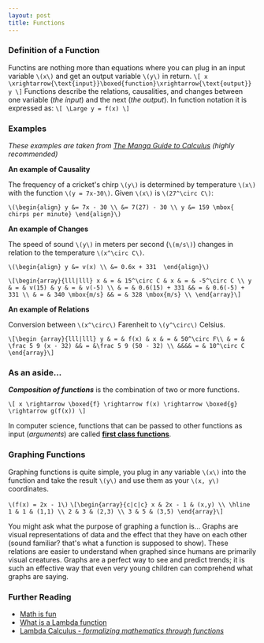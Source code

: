 ```yaml
---
layout: post
title: Functions
---
```

### Definition of a Function
Functins are nothing more than equations where you can plug in an input variable `\(x\)` and get an output variable `\(y\)` in return.
`\[
x \xrightarrow{\text{input}}\boxed{function}\xrightarrow{\text{output}} y
\]`
Functions describe the relations, causalities, and changes between one variable (*the input*) and the next (*the output*). In function notation it is expressed as:
`\[
\Large y = f(x)
\]`

### Examples
*These examples are taken from [The Manga Guide to Calculus](http://nostarch.com/mg_calculus.htm) (highly recommended)*

**An example of Causality**

The frequency of a cricket's chirp `\(y\)` is determined by temperature `\(x\)` with the function `\(y = 7x-30\)`. 
Given `\(x\)` is `\(27^\circ C\)`:

`\(\begin{align}
y &= 7x - 30 \\
  &= 7(27) - 30 \\
y &= 159 \mbox{ chirps per minute}
\end{align}\)` 

**An example of Changes**

The speed of sound `\(y\)` in meters per second (`\(m/s\)`) changes in relation to the temperature `\(x^\circ C\)`.

`\(\begin{align}
y &= v(x) \\
  &= 0.6x + 331 
\end{align}\)`

`\[\begin{array}{lll|lll}
x & = & 15^\circ C & x & = & -5^\circ C \\
y & = & v(15) & y & = & v(-5) \\
& = & 0.6(15) + 331 && = & 0.6(-5) + 331 \\
& = & 340 \mbox{m/s} && = & 328 \mbox{m/s} \\
\end{array}\]`

**An example of Relations**

Conversion between `\(x^\circ\)` Farenheit to `\(y^\circ\)` Celsius.

`\[\begin {array}{lll|lll}
y & = & f(x) & x & = & 50^\circ F\\
& = & \frac 5 9 (x - 32) && = &\frac 5 9 (50 - 32) \\
&&&& = & 10^\circ C 
\end{array}\]`

### As an aside...
***Composition of functions*** is the combination of two or more functions.

`\[
x \rightarrow \boxed{f} \rightarrow f(x) \rightarrow \boxed{g} \rightarrow g(f(x))
\]`

In computer science, functions that can be passed to other functions as input (*arguments*) are called **[first class functions](http://en.wikipedia.org/wiki/First-class_function)**.

### Graphing Functions
Graphing functions is quite simple, you plug in any variable `\(x\)` into the function and take the result `\(y\)` and use them as your `\(x, y\)` coordinates.

`\(f(x) = 2x - 1\)`
`\[\begin{array}{c|c|c}
x & 2x - 1 & (x,y) \\
\hline
1 & 1 & (1,1) \\
2 & 3 & (2,3) \\
3 & 5 & (3,5)
\end{array}\]`

<div id="box" class="jxgbox"></div>
<script type="text/javascript">
 var board = JXG.JSXGraph.initBoard('box', {boundingbox: [-6, 6, 6, -6], axis:true});
 var p1 = board.create('point',[1,1], {name: "1,1"});
 var p2 = board.create('point',[2,3], {name: "2,3"});
 var p3 = board.create('point',[3,5], {name: "3,5"});
 var li = board.create('line',[p1,p2], {strokeColor:'#0D1DA6',strokeWidth:1});
</script>

You might ask what the purpose of graphing a function is... Graphs are visual representations of data and the effect that they have on each other (sound familiar? that's what a function is supposed to show). These relations are easier to understand when graphed since humans are primarily visual creatures. Graphs are a perfect way to see and predict trends; it is such an effective way that even very young children can comprehend what graphs are saying.

### Further Reading

* [Math is fun](http://www.mathsisfun.com/sets/function.html)
* [What is a Lambda function](http://stackoverflow.com/questions/16501/what-is-a-lambda-function)
* [Lambda Calculus - *formalizing mathematics through functions*](http://en.wikipedia.org/wiki/Lambda_calculus)